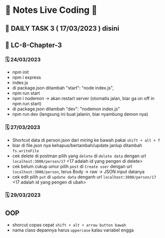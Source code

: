 # 📝 Notes Live Coding 📝

## 📌 DAILY TASK 3 ( 17/03/2023 ) disini

## 📌 LC-8-Chapter-3

### 🗓️ 24/03/2023
- npm init
- npm i express
- index.js
- di package.json ditambah "start": "node index.js",
- npm run start
- npm i nodemon -> akan restart server (otomatis jalan, biar ga on off in npm run start)
- di package.json ditambah "dev": "nodemon index.js"
- npm run dev (langsung ini buat jalanin, biar nyambung demon nya)

### 🗓️ 27/03/2023
- Shortcut data di person.json dari miring ke bawah pakai `shift + alt + f`
- biar di file.json nya kehapus/bertambah/update janlup ditambah `fs.writeFile`
- cek delete di postman pilih yang `delete` di `delete data` dengan url `localhost:3000/person/17` <17 adalah id yang pengen di delete>
- cek belum cukup umur pilih `post` di `Create user` dengan url `localhost:3000/person`, terus Body -> raw -> JSON input datanya
- cek edit pilih `put` di `update data` denganh url `localhost:3000/person/17` <17 adalah id yang pengen di ubah>

### 🗓️ 29/03/2023 
## OOP
- shorcut copas cepat `shift + alt + arrow button bawah`
- nama class depannya harus `uppercase` kalau variabel engga
